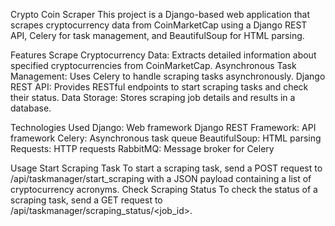 Crypto Coin Scraper
This project is a Django-based web application that scrapes cryptocurrency data from CoinMarketCap using a Django REST API, Celery for task management, and BeautifulSoup for HTML parsing.

Features
Scrape Cryptocurrency Data: Extracts detailed information about specified cryptocurrencies from CoinMarketCap.
Asynchronous Task Management: Uses Celery to handle scraping tasks asynchronously.
Django REST API: Provides RESTful endpoints to start scraping tasks and check their status.
Data Storage: Stores scraping job details and results in a database.

Technologies Used
Django: Web framework
Django REST Framework: API framework
Celery: Asynchronous task queue
BeautifulSoup: HTML parsing
Requests: HTTP requests
RabbitMQ: Message broker for Celery


Usage
Start Scraping Task
To start a scraping task, send a POST request to /api/taskmanager/start_scraping with a JSON payload containing a list of cryptocurrency acronyms.
Check Scraping Status
To check the status of a scraping task, send a GET request to /api/taskmanager/scraping_status/<job_id>.
